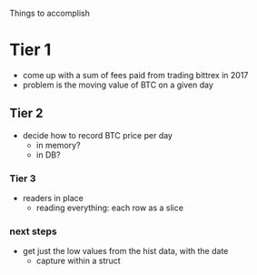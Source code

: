 Things to accomplish

# Tier 1
- come up with a sum of fees paid from trading bittrex in 2017
- problem is the moving value of BTC on a given day

## Tier 2
- decide how to record BTC price per day
    - in memory?
    - in DB?

### Tier 3
- readers in place
    - reading everything: each row as a slice

### next steps
- get just the low values from the hist data, with the date
    - capture within a struct